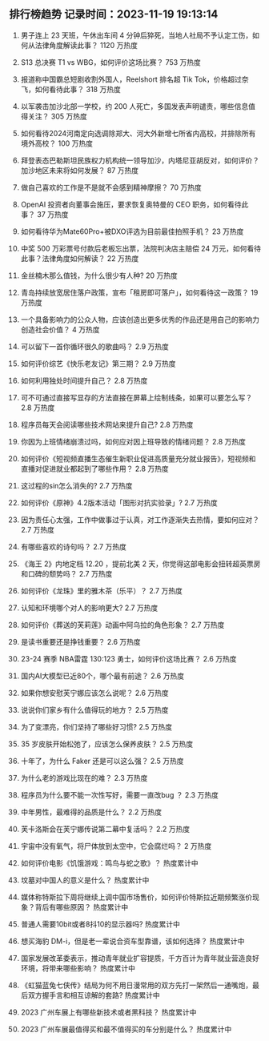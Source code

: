
## 排行榜趋势 记录时间：2023-11-19 19:13:14
  
  1. 男子连上 23 天班，午休出车间 4 分钟后猝死，当地人社局不予认定工伤，如何从法律角度解读此事？ 1120 万热度
    
  2. S13 总决赛 T1 vs WBG，如何评价这场比赛？ 753 万热度
    
  3. 报道称中国霸总短剧收割外国人，Reelshort 排名超 Tik Tok，价格超过奈飞，如何看待此事？ 318 万热度
    
  4. 以军袭击加沙北部一学校，约 200 人死亡，多国发表声明谴责，哪些信息值得关注？ 305 万热度
    
  5. 如何看待2024河南定向选调除郑大、河大外新增七所省内高校，并排除所有境外高校？ 100 万热度
    
  6. 拜登表态巴勒斯坦民族权力机构统一领导加沙，内塔尼亚胡反对，如何评价？加沙地区未来将如何发展？ 87 万热度
    
  7. 做自己喜欢的工作是不是就不会感到精神摩擦？ 70 万热度
    
  8. OpenAI 投资者向董事会施压，要求恢复奥特曼的 CEO 职务，如何看待此事？ 37 万热度
    
  9. 如何看待华为Mate60Pro+被DXO评选为目前最佳拍照手机？ 23 万热度
    
  10. 中奖 500 万彩票号付款后老板忘出票，法院判决店主赔偿 24 万元，如何看待此事？法律角度如何解读？ 22 万热度
    
  11. 金丝楠木那么值钱，为什么很少有人种? 20 万热度
    
  12. 青岛持续放宽居住落户政策，宣布「租房即可落户」，如何看待这一政策？ 19 万热度
    
  13. 一个具备影响力的公众人物，应该创造出更多优秀的作品还是用自己的影响力创造社会价值？ 4 万热度
    
  14. 可以留下一首你循环很久的歌曲吗？ 2.9 万热度
    
  15. 如何评价综艺《快乐老友记》第三期？ 2.9 万热度
    
  16. 如何利用独处时间提升自己？ 2.8 万热度
    
  17. 可不可通过直接写显存的方法直接在屏幕上绘制线条，如果可以要怎么写？ 2.8 万热度
    
  18. 程序员每天会阅读哪些技术网站来提升自己? 2.8 万热度
    
  19. 你因为上班情绪崩溃过吗，如何应对因上班导致的情绪问题？ 2.8 万热度
    
  20. 如何评价《短视频直播生态催生新职业促进高质量充分就业报告》，短视频和直播对促进就业都起到了哪些作用？ 2.8 万热度
    
  21. 这过程的sin怎么消失的? 2.7 万热度
    
  22. 如何评价《原神》4.2版本活动「图形对抗实验录」? 2.7 万热度
    
  23. 因为责任心太强，工作中做事过于认真，对工作逐渐失去热情，要如何应对？ 2.7 万热度
    
  24. 有哪些喜欢的诗句吗？ 2.7 万热度
    
  25. 《海王 2》内地定档 12.20 ，提前北美 2 天，你觉得这部电影会扭转超英票房和口碑的颓势吗？ 2.7 万热度
    
  26. 如何评价《龙珠》里的雅木茶（乐平）？ 2.7 万热度
    
  27. 认知和环境哪个对人的影响更大? 2.7 万热度
    
  28. 如何评价《葬送的芙莉莲》动画中阿乌拉的角色形象？ 2.7 万热度
    
  29. 是读书重要还是挣钱重要？ 2.6 万热度
    
  30. 23-24 赛季 NBA雷霆 130:123 勇士，如何评价这场比赛？ 2.6 万热度
    
  31. 国内AI大模型已近80个，哪个最有前途？ 2.6 万热度
    
  32. 如果你想安慰芙宁娜应该怎么说呢？ 2.6 万热度
    
  33. 说说你们家乡有什么值得玩的地方？ 2.5 万热度
    
  34. 为了变漂亮，你们坚持了哪些好习惯? 2.5 万热度
    
  35. 35 岁皮肤开始松弛了，应该怎么保养皮肤？ 2.5 万热度
    
  36. 十年了，为什么 Faker 还是可以这么强？ 2.5 万热度
    
  37. 为什么老的游戏比现在的难？ 2.3 万热度
    
  38. 程序员为什么要不能一次性写好，需要一直改bug ？ 2.3 万热度
    
  39. 中年男性，最难得的品质是什么？ 2.2 万热度
    
  40. 芙卡洛斯会在芙宁娜传说第二幕中复活吗？ 2.2 万热度
    
  41. 宇宙中没有氧气，将尸体放到太空中，它会腐烂吗？ 2 万热度
    
  42. 如何评价电影《饥饿游戏：鸣鸟与蛇之歌》？ 热度累计中
    
  43. 坟墓对中国人的意义是什么？ 热度累计中
    
  44. 媒体称特斯拉下周将继续上调中国市场售价，如何评价特斯拉近期频繁涨价现象？背后有哪些原因？ 热度累计中
    
  45. 普通人需要10bit或者8抖10的显示器吗? 热度累计中
    
  46. 想买海豹 DM-i，但是老一辈说合资车型靠谱，该如何选择？ 热度累计中
    
  47. 国家发展改革委表示，推动青年就业扩容提质，千方百计为青年就业营造良好环境，将带来哪些影响？ 热度累计中
    
  48. 《虹猫蓝兔七侠传》结局为何不用日漫常用的双方先打一架然后一通嘴炮，最后双方握手言和相互谅解的套路? 热度累计中
    
  49. 2023 广州车展上有哪些新技术或者黑科技？ 热度累计中
    
  50. 2023 广州车展最值得买和最不值得买的车分别是什么？ 热度累计中
    
